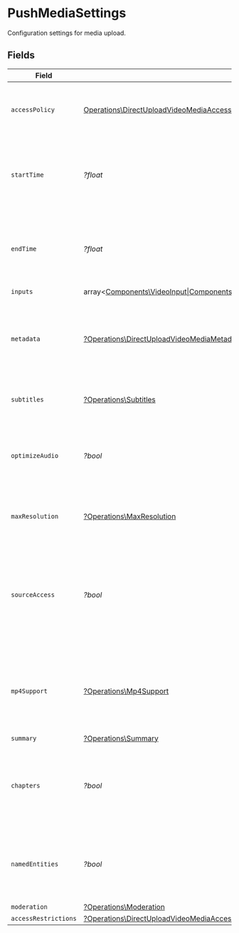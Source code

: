 # PushMediaSettings

Configuration settings for media upload.


## Fields

| Field                                                                                                                                     | Type                                                                                                                                      | Required                                                                                                                                  | Description                                                                                                                               | Example                                                                                                                                   |
| ----------------------------------------------------------------------------------------------------------------------------------------- | ----------------------------------------------------------------------------------------------------------------------------------------- | ----------------------------------------------------------------------------------------------------------------------------------------- | ----------------------------------------------------------------------------------------------------------------------------------------- | ----------------------------------------------------------------------------------------------------------------------------------------- |
| `accessPolicy`                                                                                                                            | [Operations\DirectUploadVideoMediaAccessPolicy](../../Models/Operations/DirectUploadVideoMediaAccessPolicy.md)                            | :heavy_check_mark:                                                                                                                        | Determines if access to the streamed content is kept private or available to all.                                                         | public                                                                                                                                    |
| `startTime`                                                                                                                               | *?float*                                                                                                                                  | :heavy_minus_sign:                                                                                                                        | Start time indicates where encoding should begin within the video file, in seconds.                                                       | 0                                                                                                                                         |
| `endTime`                                                                                                                                 | *?float*                                                                                                                                  | :heavy_minus_sign:                                                                                                                        | End time indicates where encoding should end within the video file, in seconds.                                                           | 60                                                                                                                                        |
| `inputs`                                                                                                                                  | array<[Components\VideoInput\|Components\WatermarkInput\|Components\AudioInput\|Components\SubtitleInput](../../Models/Operations/Input.md)> | :heavy_minus_sign:                                                                                                                        | N/A                                                                                                                                       |                                                                                                                                           |
| `metadata`                                                                                                                                | [?Operations\DirectUploadVideoMediaMetadata](../../Models/Operations/DirectUploadVideoMediaMetadata.md)                                   | :heavy_minus_sign:                                                                                                                        | Tag a video in "key" : "value" pairs for searchable metadata. Maximum 10 entries, 255 characters each.                                    | {<br/>"key1": "value1"<br/>}                                                                                                              |
| `subtitles`                                                                                                                               | [?Operations\Subtitles](../../Models/Operations/Subtitles.md)                                                                             | :heavy_minus_sign:                                                                                                                        | Generates subtitle files for audio/video files.<br/>                                                                                      |                                                                                                                                           |
| `optimizeAudio`                                                                                                                           | *?bool*                                                                                                                                   | :heavy_minus_sign:                                                                                                                        | Enhance the quality and volume of the audio track. This is available for pre-recorded content only.<br/>                                  | true                                                                                                                                      |
| `maxResolution`                                                                                                                           | [?Operations\MaxResolution](../../Models/Operations/MaxResolution.md)                                                                     | :heavy_minus_sign:                                                                                                                        | Determines the highest quality resolution available.<br/>                                                                                 | 1080p                                                                                                                                     |
| `sourceAccess`                                                                                                                            | *?bool*                                                                                                                                   | :heavy_minus_sign:                                                                                                                        | The sourceAccess parameter determines whether the original media file is accessible. Set to true to enable access or false to restrict it | true                                                                                                                                      |
| `mp4Support`                                                                                                                              | [?Operations\Mp4Support](../../Models/Operations/Mp4Support.md)                                                                           | :heavy_minus_sign:                                                                                                                        | Generates MP4 video up to 4K ("capped_4k"), m4a audio only ("audioOnly"), or both for offline viewing.<br/>                               | capped_4k                                                                                                                                 |
| `summary`                                                                                                                                 | [?Operations\Summary](../../Models/Operations/Summary.md)                                                                                 | :heavy_minus_sign:                                                                                                                        | N/A                                                                                                                                       |                                                                                                                                           |
| `chapters`                                                                                                                                | *?bool*                                                                                                                                   | :heavy_minus_sign:                                                                                                                        | Enable or disable the chapters feature for the media. Set to `true` to enable chapters or `false` to disable.<br/>                        | true                                                                                                                                      |
| `namedEntities`                                                                                                                           | *?bool*                                                                                                                                   | :heavy_minus_sign:                                                                                                                        | Enable or disable named entity extraction. Set to `true` to enable or `false` to disable.<br/>                                            | true                                                                                                                                      |
| `moderation`                                                                                                                              | [?Operations\Moderation](../../Models/Operations/Moderation.md)                                                                           | :heavy_minus_sign:                                                                                                                        | N/A                                                                                                                                       |                                                                                                                                           |
| `accessRestrictions`                                                                                                                      | [?Operations\DirectUploadVideoMediaAccessRestrictions](../../Models/Operations/DirectUploadVideoMediaAccessRestrictions.md)               | :heavy_minus_sign:                                                                                                                        | N/A                                                                                                                                       |                                                                                                                                           |